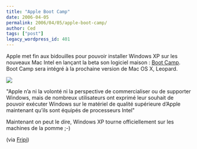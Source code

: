 ```yaml
---
title: "Apple Boot Camp"
date: 2006-04-05
permalink: 2006/04/05/apple-boot-camp/
author: Ced
tags: ["post"]
legacy_wordpress_id: 401
---
```


Apple met fin aux bidouilles pour pouvoir installer Windows XP sur les nouveaux Mac Intel en lançant la beta son logiciel maison : <a href="http://www.apple.com/macosx/bootcamp/publicbeta.html" hreflang="en">Boot Camp</a>. Boot Camp sera intégré à la prochaine version de Mac OS X, Leopard.

<img src="https://64k.be/wp-content/uploads/2006/geek/apple-boot-camp.jpg" />

<!-- excerpt -->

"Apple n’a ni la volonté ni la perspective de commercialiser ou de supporter Windows, mais de nombreux utilisateurs ont exprimé leur souhait de pouvoir exécuter Windows sur le matériel de qualité supérieure d’Apple maintenant qu’ils sont équipés de processeurs Intel"

Maintenant on peut le dire, Windows XP tourne officiellement sur les machines de la pomme ;-)

(via <a href="http://fripi.com" hreflang="fr">Fripi</a>)
